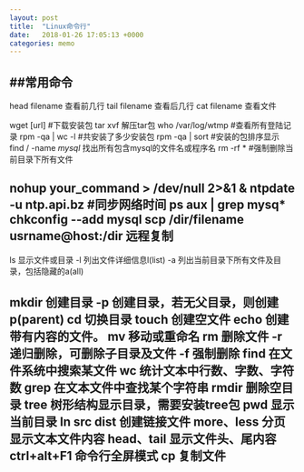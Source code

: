 ```yaml
---
layout: post
title:  "Linux命令行"
date:   2018-01-26 17:05:13 +0000
categories: memo
---
```


##常用命令
---------------------
head filename 查看前几行
tail filename 查看后几行
cat filename 查看文件

wget [url] #下载安装包
tar xvf 解压tar包
who /var/log/wtmp #查看所有登陆记录
rpm -qa | wc -l #共安装了多少安装包
rpm -qa | sort #安装的包排序显示
find / -name *mysql* 找出所有包含mysql的文件名或程序名
rm -rf *  #强制删除当前目录下所有文件

nohup your_command > /dev/null 2>&1 &
ntpdate -u ntp.api.bz	#同步网络时间
ps aux | grep mysq*
chkconfig --add mysql
scp /dir/filename usrname@host:/dir 远程复制
---------------------
ls        显示文件或目录
     -l           列出文件详细信息l(list)
     -a          列出当前目录下所有文件及目录，包括隐藏的a(all)

mkdir         创建目录
     -p           创建目录，若无父目录，则创建p(parent)
cd               切换目录
touch          创建空文件
echo           创建带有内容的文件。
mv               移动或重命名
rm               删除文件
     -r            递归删除，可删除子目录及文件
     -f            强制删除
find              在文件系统中搜索某文件
wc                统计文本中行数、字数、字符数
grep             在文本文件中查找某个字符串 
rmdir           删除空目录
tree             树形结构显示目录，需要安装tree包
pwd              显示当前目录
ln   src dist    创建链接文件
more、less  分页显示文本文件内容
head、tail    显示文件头、尾内容
ctrl+alt+F1  命令行全屏模式
cp 				复制文件
----------------------------